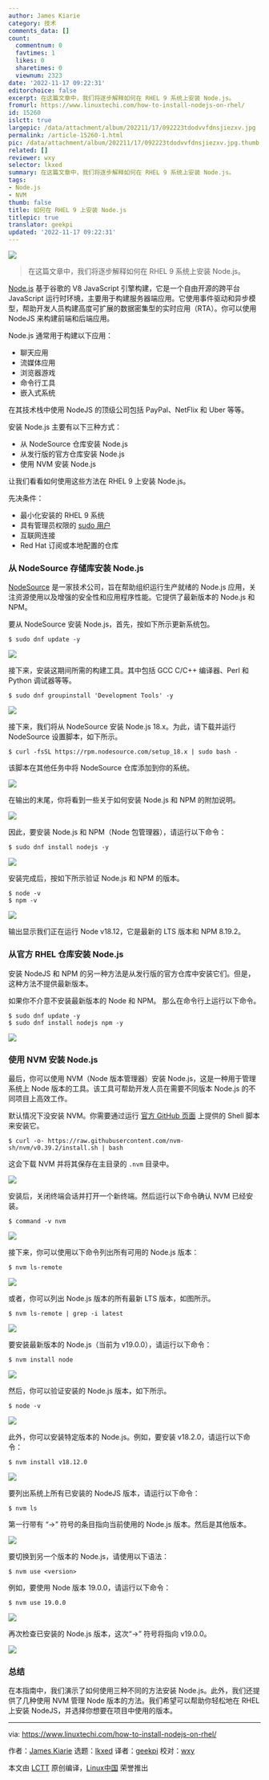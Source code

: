 ```yaml
---
author: James Kiarie
category: 技术
comments_data: []
count:
  commentnum: 0
  favtimes: 1
  likes: 0
  sharetimes: 0
  viewnum: 2323
date: '2022-11-17 09:22:31'
editorchoice: false
excerpt: 在这篇文章中，我们将逐步解释如何在 RHEL 9 系统上安装 Node.js。
fromurl: https://www.linuxtechi.com/how-to-install-nodejs-on-rhel/
id: 15260
islctt: true
largepic: /data/attachment/album/202211/17/092223tdodvvfdnsjiezxv.jpg
permalink: /article-15260-1.html
pic: /data/attachment/album/202211/17/092223tdodvvfdnsjiezxv.jpg.thumb.jpg
related: []
reviewer: wxy
selector: lkxed
summary: 在这篇文章中，我们将逐步解释如何在 RHEL 9 系统上安装 Node.js。
tags:
- Node.js
- NVM
thumb: false
title: 如何在 RHEL 9 上安装 Node.js
titlepic: true
translator: geekpi
updated: '2022-11-17 09:22:31'
---
```


![](/data/attachment/album/202211/17/092223tdodvvfdnsjiezxv.jpg)



> 
> 在这篇文章中，我们将逐步解释如何在 RHEL 9 系统上安装 Node.js。
> 
> 
> 


[Node.js](https://nodejs.org/en/about/) 基于谷歌的 V8 JavaScript 引擎构建，它是一个自由开源的跨平台 JavaScript 运行时环境，主要用于构建服务器端应用。它使用事件驱动和异步模型，帮助开发人员构建高度可扩展的数据密集型的实时应用（RTA）。你可以使用 NodeJS 来构建前端和后端应用。


Node.js 通常用于构建以下应用：


* 聊天应用
* 流媒体应用
* 浏览器游戏
* 命令行工具
* 嵌入式系统


在其技术栈中使用 NodeJS 的顶级公司包括 PayPal、NetFlix 和 Uber 等等。


安装 Node.js 主要有以下三种方式：


* 从 NodeSource 仓库安装 Node.js
* 从发行版的官方仓库安装 Node.js
* 使用 NVM 安装 Node.js


让我们看看如何使用这些方法在 RHEL 9 上安装 Node.js。


先决条件：


* 最小化安装的 RHEL 9 系统
* 具有管理员权限的 [sudo 用户](https://www.linuxtechi.com/create-sudo-user-on-rhel-rocky-linux-almalinux/)
* 互联网连接
* Red Hat 订阅或本地配置的仓库


### 从 NodeSource 存储库安装 Node.js


[NodeSource](https://nodesource.com/) 是一家技术公司，旨在帮助组织运行生产就绪的 Node.js 应用，关注资源使用以及增强的安全性和应用程序性能。它提供了最新版本的 Node.js 和 NPM。


要从 NodeSource 安装 Node.js，首先，按如下所示更新系统包。



```
$ sudo dnf update -y

```

![](/data/attachment/album/202211/17/092231siytzmdiydtml9t0.png)


接下来，安装这期间所需的构建工具。其中包括 GCC C/C++ 编译器、Perl 和 Python 调试器等等。



```
$ sudo dnf groupinstall 'Development Tools' -y

```

![](/data/attachment/album/202211/17/092232ejjqzwx7yyg7wlgb.png)


接下来，我们将从 NodeSource 安装 Node.js 18.x。为此，请下载并运行 NodeSource 设置脚本，如下所示。



```
$ curl -fsSL https://rpm.nodesource.com/setup_18.x | sudo bash -

```

该脚本在其他任务中将 NodeSource 仓库添加到你的系统。


![](/data/attachment/album/202211/17/092233zx952zwz297vvvba.png)


在输出的末尾，你将看到一些关于如何安装 Node.js 和 NPM 的附加说明。


![](/data/attachment/album/202211/17/092234swnpfa2waaw2aosp.png)


因此，要安装 Node.js 和 NPM（Node 包管理器），请运行以下命令：



```
$ sudo dnf install nodejs -y

```

![](/data/attachment/album/202211/17/092235q7uv3nprzvpo5hpd.png)


安装完成后，按如下所示验证 Node.js 和 NPM 的版本。



```
$ node -v
$ npm -v

```

![](/data/attachment/album/202211/17/092236eo6ih6e96576q66c.png)


输出显示我们正在运行 Node v18.12，它是最新的 LTS 版本和 NPM 8.19.2。


### 从官方 RHEL 仓库安装 Node.js


安装 NodeJS 和 NPM 的另一种方法是从发行版的官方仓库中安装它们。但是，这种方法不提供最新版本。


如果你不介意不安装最新版本的 Node 和 NPM。 那么在命令行上运行以下命令。



```
$ sudo dnf update -y
$ sudo dnf install nodejs npm -y

```

![](/data/attachment/album/202211/17/092236ky3a33a22hbvqiaa.png)


### 使用 NVM 安装 Node.js


最后，你可以使用 NVM（Node 版本管理器）安装 Node.js，这是一种用于管理系统上 Node 版本的工具。该工具可帮助开发人员在需要不同版本 Node.js 的不同项目上高效工作。


默认情况下没安装 NVM。你需要通过运行 [官方 GitHub 页面](https://github.com/nvm-sh/nvm) 上提供的 Shell 脚本来安装它。



```
$ curl -o- https://raw.githubusercontent.com/nvm-sh/nvm/v0.39.2/install.sh | bash

```

这会下载 NVM 并将其保存在主目录的 `.nvm` 目录中。


![](/data/attachment/album/202211/17/092237vaac91cjfhsf5rca.png)


安装后，关闭终端会话并打开一个新终端。然后运行以下命令确认 NVM 已经安装。



```
$ command -v nvm

```

![](/data/attachment/album/202211/17/092237regs0qdlsejzzrlq.png)


接下来，你可以使用以下命令列出所有可用的 Node.js 版本：



```
$ nvm ls-remote

```

![](/data/attachment/album/202211/17/092238ditrrh98ot8kdn9k.png)


或者，你可以列出 Node.js 版本的所有最新 LTS 版本，如图所示。



```
$ nvm ls-remote | grep -i latest

```

![](/data/attachment/album/202211/17/092240agf0c6gc1svv5o7s.png)


要安装最新版本的 Node.js（当前为 v19.0.0），请运行以下命令：



```
$ nvm install node

```

![](/data/attachment/album/202211/17/092240nttt7jnnatysjst7.png)


然后，你可以验证安装的 Node.js 版本，如下所示。



```
$ node -v

```

![](/data/attachment/album/202211/17/092241a95qtajtstqns0lj.png)


此外，你可以安装特定版本的 Node.js。例如，要安装 v18.2.0，请运行以下命令：



```
$ nvm install v18.12.0

```

![](/data/attachment/album/202211/17/092242tek7f7p6zmk7u7ad.png)


要列出系统上所有已安装的 NodeJS 版本，请运行以下命令：



```
$ nvm ls

```

第一行带有 “->” 符号的条目指向当前使用的 Node.js 版本。然后是其他版本。


![](/data/attachment/album/202211/17/092242jz6bcbry6bsbdmdr.png)


要切换到另一个版本的 Node.js，请使用以下语法：



```
$ nvm use <version>

```

例如，要使用 Node 版本 19.0.0，请运行以下命令：



```
$ nvm use 19.0.0

```

![](/data/attachment/album/202211/17/092243ck6o6q8q4lqtq8ik.png)


再次检查已安装的 Node.js 版本，这次“->” 符号将指向 v19.0.0。


![](/data/attachment/album/202211/17/092243eprirn7n0ejbeill.png)


### 总结


在本指南中，我们演示了如何使用三种不同的方法安装 Node.js。此外，我们还提供了几种使用 NVM 管理 Node 版本的方法。我们希望可以帮助你轻松地在 RHEL 上安装 NodeJS，并选择你想要在项目中使用的版本。




---


via: <https://www.linuxtechi.com/how-to-install-nodejs-on-rhel/>


作者：[James Kiarie](https://www.linuxtechi.com/author/james/) 选题：[lkxed](https://github.com/lkxed) 译者：[geekpi](https://github.com/geekpi) 校对：[wxy](https://github.com/wxy)


本文由 [LCTT](https://github.com/LCTT/TranslateProject) 原创编译，[Linux中国](https://linux.cn/) 荣誉推出